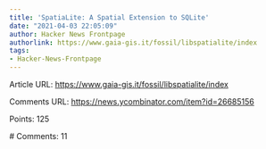 ```yaml
---
title: 'SpatiaLite: A Spatial Extension to SQLite'
date: "2021-04-03 22:05:09"
author: Hacker News Frontpage
authorlink: https://www.gaia-gis.it/fossil/libspatialite/index
tags:
- Hacker-News-Frontpage
---
```


<p>Article URL: <a href="https://www.gaia-gis.it/fossil/libspatialite/index">https://www.gaia-gis.it/fossil/libspatialite/index</a></p>
<p>Comments URL: <a href="https://news.ycombinator.com/item?id=26685156">https://news.ycombinator.com/item?id=26685156</a></p>
<p>Points: 125</p>
<p># Comments: 11</p>

